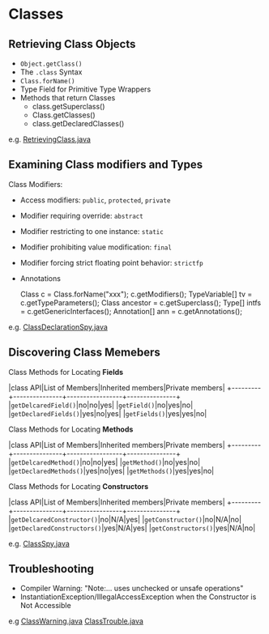 # Classes

## Retrieving Class Objects

* `Object.getClass()`
* The `.class` Syntax
* `Class.forName()`
* Type Field for Primitive Type Wrappers
* Methods that return Classes
    - class.getSuperclass()
    - Class.getClasses()
    - class.getDeclaredClasses()

e.g. [RetrievingClass.java](RetrievingClass.java)

## Examining Class modifiers and Types

Class Modifiers:
* Access modifiers: `public`, `protected`, `private`
* Modifier requiring override: `abstract`
* Modifier restricting to one instance: `static`
* Modifier prohibiting value modification: `final`
* Modifier forcing strict floating point behavior: `strictfp`
* Annotations

    Class c = Class.forName("xxx");
    c.getModifiers();
    TypeVariable<?>[] tv = c.getTypeParameters();
    Class<?> ancestor = c.getSuperclass();
    Type[] intfs = c.getGenericInterfaces();
    Annotation[] ann = c.getAnnotations();

e.g. [ClassDeclarationSpy.java](ClassDeclarationSpy.java)

## Discovering Class Memebers

Class Methods for Locating __Fields__

|class API|List of Members|Inherited members|Private members|
+---------+---------------+-----------------+---------------+
|`getDelcaredField()`|no|no|yes|
|`getField()`|no|yes|no|
|`getDeclaredFields()`|yes|no|yes|
|`getFields()`|yes|yes|no|

Class Methods for Locating __Methods__

|class API|List of Members|Inherited members|Private members|
+---------+---------------+-----------------+---------------+
|`getDelcaredMethod()`|no|no|yes|
|`getMethod()`|no|yes|no|
|`getDeclaredMethods()`|yes|no|yes|
|`getMethods()`|yes|yes|no|

Class Methods for Locating __Constructors__

|class API|List of Members|Inherited members|Private members|
+---------+---------------+-----------------+---------------+
|`getDelcaredConstructor()`|no|N/A|yes|
|`getConstructor()`|no|N/A|no|
|`getDeclaredConstructors()`|yes|N/A|yes|
|`getConstructors()`|yes|N/A|no|

e.g. [ClassSpy.java](ClassSpy.java)

## Troubleshooting

* Compiler Warning: "Note:... uses unchecked or unsafe operations"
* InstantiationException/IllegalAccessException when the Constructor is Not Accessible

e.g [ClassWarning.java](ClassWarning.java) [ClassTrouble.java](ClassTrouble.java)

